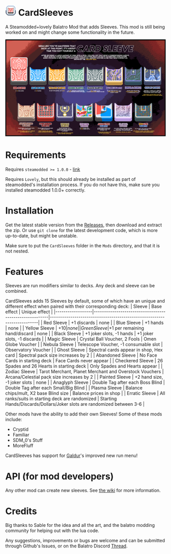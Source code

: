 # ![icon](assets/1x/icon.png) CardSleeves
A Steamodded+lovely Balatro Mod that adds Sleeves. This mod is still being worked on and might change some functionality in the future.

![Balatro_Card_Sleeves](Balatro_Card_Sleeves.png)

# Requirements
Requires `steamodded >= 1.0.0` - [link](https://github.com/Steamopollys/Steamodded/wiki/01.-Getting-started)

Requires `Lovely`, but this should already be installed as part of steamodded's installation process. If you do not have this, make sure you installed steamodded 1.0.0+ correctly.

# Installation
Get the latest stable version from the [Releases](https://github.com/larswijn/CardSleeves/releases/latest), then download and extract the zip.
Or use `git clone` for the latest development code, which is more up-to-date, but might be unstable.

Make sure to put the `CardSleeves` folder in the `Mods` directory, and that it is not nested.

# Features
Sleeves are run modifiers similar to decks. Any deck and sleeve can be combined.

CardSleeves adds 15 Sleeves by default, some of which have an unique and different effect when paired with their corresponding deck:
| Sleeve           | Base effect                                            | Unique effect                                                          |
|------------------|--------------------------------------------------------|------------------------------------------------------------------------|
| Red Sleeve       | +1 discards                                            | none                                                                   |
| Blue Sleeve      | +1 hands                                               | none                                                                   |
| Yellow Sleeve    | +$10                                                   | none                                                                   |
| Green Sleeve     | +$1 per remaining hand/discard                         | none                                                                   |
| Black Sleeve     | +1 joker slots, -1 hands                               | +1 joker slots, -1 discards                                            |
| Magic Sleeve     | Crystal Ball Voucher, 2 Fools                          | Omen Globe Voucher                                                     |
| Nebula Sleeve    | Telescope Voucher, -1 consumable slot                  | Observatory Voucher                                                    |
| Ghost Sleeve     | Spectral cards appear in shop, Hex card                | Spectral pack size increases by 2                                      |
| Abandoned Sleeve | No Face Cards in starting deck                         | Face Cards never appear                                                |
| Checkered Sleeve | 26 Spades and 26 Hearts in starting deck               | Only Spades and Hearts appear                                          |
| Zodiac Sleeve    | Tarot Merchant, Planet Merchant and Overstock Vouchers | Arcana/Celestial pack size increases by 2                              |
| Painted Sleeve   | +2 hand size, -1 joker slots                           | none                                                                   |
| Anaglyph Sleeve  | Double Tag after each Boss Blind                       | Double Tag after each Small/Big Blind                                  |
| Plasma Sleeve    | Balance chips/mult, X2 base Blind size                 | Balance prices in shop                                                 |
| Erratic Sleeve   | All ranks/suits in starting deck are randomized        | Starting Hands/Discards/Dollars/Joker slots are randomized between 3-6 |

Other mods have the ability to add their own Sleeves! Some of these mods include:
+ Cryptid
+ Familiar
+ SDM_0's Stuff
+ MoreFluff

CardSleeves has support for [Galdur](https://github.com/Eremel/Galdur)'s improved new run menu!

# API (for mod developers)
Any other mod can create new sleeves. See [the wiki](https://github.com/larswijn/CardSleeves/wiki) for more information.

# Credits
Big thanks to Sable for the idea and all the art, and the balatro modding community for helping out with the lua code.

Any suggestions, improvements or bugs are welcome and can be submitted through Github's Issues, or on the Balatro Discord [Thread](https://discord.com/channels/1116389027176787968/1279246553931976714).
